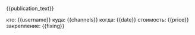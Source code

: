 {{publication_text}}

кто: {{username}}
куда: {{channels}}
когда: {{date}}
стоимость: {{price}}
закрепление: {{fixing}}